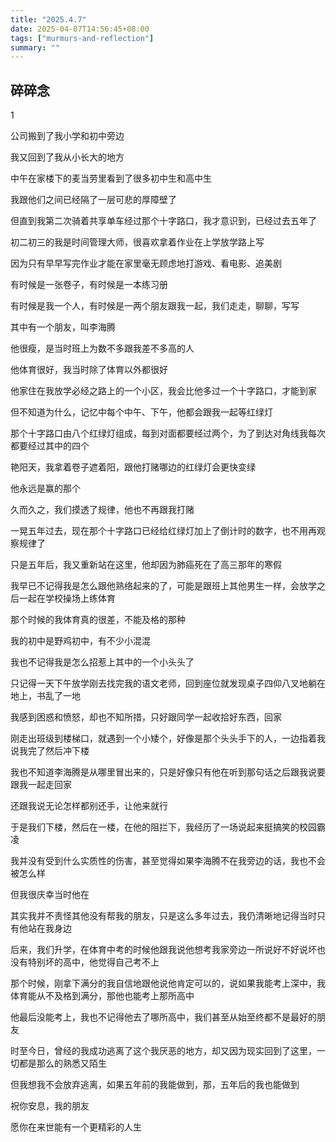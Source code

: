 ```yaml
---
title: "2025.4.7"
date: 2025-04-07T14:56:45+08:00
tags: ["murmurs-and-reflection"]
summary: ""
---
```

## 碎碎念
1

公司搬到了我小学和初中旁边

我又回到了我从小长大的地方

中午在家楼下的麦当劳里看到了很多初中生和高中生

我跟他们之间已经隔了一层可悲的厚障壁了

但直到我第二次骑着共享单车经过那个十字路口，我才意识到，已经过去五年了

初二初三的我是时间管理大师，很喜欢拿着作业在上学放学路上写

因为只有早早写完作业才能在家里毫无顾虑地打游戏、看电影、追美剧

有时候是一张卷子，有时候是一本练习册

有时候是我一个人，有时候是一两个朋友跟我一起，我们走走，聊聊，写写

其中有一个朋友，叫李海腾

他很瘦，是当时班上为数不多跟我差不多高的人

他体育很好，我当时除了体育以外都很好

他家住在我放学必经之路上的一个小区，我会比他多过一个十字路口，才能到家

但不知道为什么，记忆中每个中午、下午，他都会跟我一起等红绿灯

那个十字路口由八个红绿灯组成，每到对面都要经过两个，为了到达对角线我每次都要经过其中的四个

艳阳天，我拿着卷子遮着阳，跟他打赌哪边的红绿灯会更快变绿

他永远是赢的那个

久而久之，我们摸透了规律，他也不再跟我打赌

一晃五年过去，现在那个十字路口已经给红绿灯加上了倒计时的数字，也不用再观察规律了

只是五年后，我又重新站在这里，他却因为肺癌死在了高三那年的寒假

我早已不记得我是怎么跟他熟络起来的了，可能是跟班上其他男生一样，会放学之后一起在学校操场上练体育

那个时候的我体育真的很差，不能及格的那种

我的初中是野鸡初中，有不少小混混

我也不记得我是怎么招惹上其中的一个小头头了

只记得一天下午放学刚去找完我的语文老师，回到座位就发现桌子四仰八叉地躺在地上，书乱了一地

我感到困惑和愤怒，却也不知所措，只好跟同学一起收拾好东西，回家

刚走出班级到楼梯口，就遇到一个小矮个，好像是那个头头手下的人，一边指着我说我完了然后冲下楼

我也不知道李海腾是从哪里冒出来的，只是好像只有他在听到那句话之后跟我说要跟我一起走回家

还跟我说无论怎样都别还手，让他来就行

于是我们下楼，然后在一楼，在他的阻拦下，我经历了一场说起来挺搞笑的校园霸凌

我并没有受到什么实质性的伤害，甚至觉得如果李海腾不在我旁边的话，我也不会被怎么样

但我很庆幸当时他在

其实我并不责怪其他没有帮我的朋友，只是这么多年过去，我仍清晰地记得当时只有他站在我身边

后来，我们升学，在体育中考的时候他跟我说他想考我家旁边一所说好不好说坏也没有特别坏的高中，他觉得自己考不上

那个时候，刚拿下满分的我自信地跟他说他肯定可以的，说如果我能考上深中，我体育能从不及格到满分，那他也能考上那所高中

他最后没能考上，我也不记得他去了哪所高中，我们甚至从始至终都不是最好的朋友

时至今日，曾经的我成功逃离了这个我厌恶的地方，却又因为现实回到了这里，一切都是那么的熟悉又陌生

但我想我不会放弃逃离，如果五年前的我能做到，那，五年后的我也能做到

祝你安息，我的朋友

愿你在来世能有一个更精彩的人生